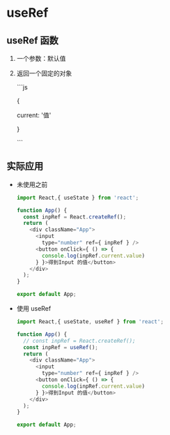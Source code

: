 # useRef

## useRef 函数

1.  一个参数：默认值

2.  返回一个固定的对象

    \`\`\`js

    {

    current: '值'

    }

    \`\`\`

## 实际应用

  - 未使用之前

    ```javascript
    import React,{ useState } from 'react';

    function App() {
      const inpRef = React.createRef();
      return (
        <div className="App">
          <input
            type="number" ref={ inpRef } />
          <button onClick={ () => {
            console.log(inpRef.current.value)
          } }>得到Input 的值</button>
        </div>
      );
    }

    export default App;
    ```

  - 使用 useRef

    ```javascript
    import React,{ useState, useRef } from 'react';

    function App() {
      // const inpRef = React.createRef();
      const inpRef = useRef();
      return (
        <div className="App">
          <input
            type="number" ref={ inpRef } />
          <button onClick={ () => {
            console.log(inpRef.current.value)
          } }>得到Input 的值</button>
        </div>
      );
    }

    export default App;
    ```

